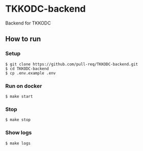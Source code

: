 # TKKODC-backend

Backend for TKKODC

## How to run

### Setup

```
$ git clone https://github.com/pull-req/TKKODC-backend.git
$ cd TKKODC-backend
$ cp .env.example .env
```

### Run on docker

```
$ make start
```

### Stop

```
$ make stop
```

### Show logs

```
$ make logs
```